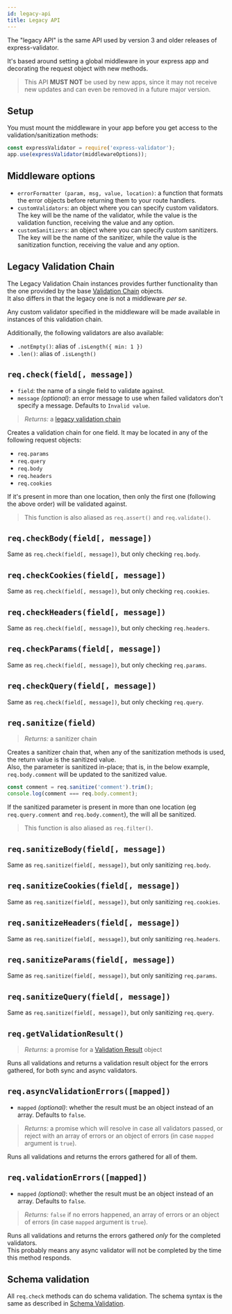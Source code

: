 ```yaml
---
id: legacy-api
title: Legacy API
---
```


The "legacy API" is the same API used by version 3 and older releases of express-validator.

It's based around setting a global middleware in your express app and decorating the request object with new methods.

> This API **MUST NOT** be used by new apps, since it may not receive new updates and can even be removed in a future major version.

## Setup
You must mount the middleware in your app before you get access to the validation/sanitization methods:

```js
const expressValidator = require('express-validator');
app.use(expressValidator(middlewareOptions));
```

## Middleware options
- `errorFormatter (param, msg, value, location)`: a function that formats the error objects before returning them to your route handlers.
- `customValidators`: an object where you can specify custom validators.  
The key will be the name of the validator, while the value is the validation function, receiving the value and any option.
- `customSanitizers`: an object where you can specify custom sanitizers.  
The key will be the name of the sanitizer, while the value is the sanitization function, receiving the value and any option.

## Legacy Validation Chain
The Legacy Validation Chain instances provides further functionality than the one provided by the base [Validation Chain](#validation-chain-api) objects.  
It also differs in that the legacy one is not a middleware *per se*.

Any custom validator specified in the middleware will be made available 
in instances of this validation chain.

Additionally, the following validators are also available:

- `.notEmpty()`: alias of `.isLength({ min: 1 })`
- `.len()`: alias of `.isLength()`

## `req.check(field[, message])`
- `field`: the name of a single field to validate against.
- `message` *(optional)*: an error message to use when failed validators don't specify a message. Defaults to `Invalid value`.
> *Returns:* a [legacy validation chain](#legacy-validation-chain)

Creates a validation chain for one field. It may be located in any of the following request objects:
- `req.params`
- `req.query`
- `req.body`
- `req.headers`
- `req.cookies`

If it's present in more than one location, then only the first one (following the above order) will be validated against.

> This function is also aliased as `req.assert()` and `req.validate()`.

## `req.checkBody(field[, message])`
Same as `req.check(field[, message])`, but only checking `req.body`.

## `req.checkCookies(field[, message])`
Same as `req.check(field[, message])`, but only checking `req.cookies`.

## `req.checkHeaders(field[, message])`
Same as `req.check(field[, message])`, but only checking `req.headers`.

## `req.checkParams(field[, message])`
Same as `req.check(field[, message])`, but only checking `req.params`.

## `req.checkQuery(field[, message])`
Same as `req.check(field[, message])`, but only checking `req.query`.

## `req.sanitize(field)`
> *Returns:* a sanitizer chain

Creates a sanitizer chain that, when any of the sanitization methods is used, the return value is the sanitized value.  
Also, the parameter is sanitized in-place; that is, in the below example,
`req.body.comment` will be updated to the sanitized value.

```js
const comment = req.sanitize('comment').trim();
console.log(comment === req.body.comment);
```

If the sanitized parameter is present in more than one location (eg `req.query.comment` and `req.body.comment`), the will all be sanitized.

> This function is also aliased as `req.filter()`.

## `req.sanitizeBody(field[, message])`
Same as `req.sanitize(field[, message])`, but only sanitizing `req.body`.

## `req.sanitizeCookies(field[, message])`
Same as `req.sanitize(field[, message])`, but only sanitizing `req.cookies`.

## `req.sanitizeHeaders(field[, message])`
Same as `req.sanitize(field[, message])`, but only sanitizing `req.headers`.

## `req.sanitizeParams(field[, message])`
Same as `req.sanitize(field[, message])`, but only sanitizing `req.params`.

## `req.sanitizeQuery(field[, message])`
Same as `req.sanitize(field[, message])`, but only sanitizing `req.query`.

## `req.getValidationResult()`
> *Returns:* a promise for a [Validation Result](#validation-result-api) object

Runs all validations and returns a validation result object for the errors gathered, for both sync and async validators.

## `req.asyncValidationErrors([mapped])`
- `mapped` *(optional)*: whether the result must be an object instead of an array. Defaults to `false`.
> *Returns:* a promise which will resolve in case all validators passed, or reject with an array of errors or an object of errors (in case `mapped` argument is `true`).

Runs all validations and returns the errors gathered for all of them.

## `req.validationErrors([mapped])`
- `mapped` *(optional)*: whether the result must be an object instead of an array. Defaults to `false`.
> *Returns:* `false` if no errors happened, an array of errors or an object of errors (in case `mapped` argument is `true`).

Runs all validations and returns the errors gathered *only* for the completed validators.  
This probably means any async validator will not be completed by the time this method responds.

## Schema validation
All `req.check` methods can do schema validation. The schema syntax is the same as described in [Schema Validation](#schema-validation).